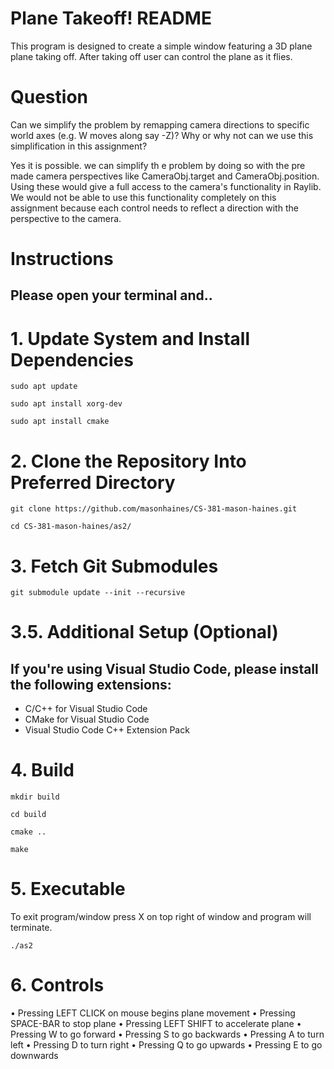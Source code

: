 # Plane Takeoff! README

This program is designed to create a simple window featuring a 3D plane plane taking off. After taking off user can control the plane as it flies.

# Question   
Can we simplify the problem by remapping camera directions to specific world axes (e.g. W moves along say -Z)? Why or why not can we use this simplification in this assignment?

Yes it is possible. we can simplify th e problem by doing so with the pre made camera perspectives like CameraObj.target and CameraObj.position. 
Using these would give a full access to the camera's functionality in Raylib. 
We would not be able to use this functionality completely on this assignment because each control needs to reflect a direction with the perspective to the camera. 

 
# Instructions 
## Please open your terminal and..


# 1. Update System and Install Dependencies

    sudo apt update

    sudo apt install xorg-dev

    sudo apt install cmake

# 2. Clone the Repository Into Preferred Directory

    git clone https://github.com/masonhaines/CS-381-mason-haines.git

    cd CS-381-mason-haines/as2/

# 3. Fetch Git Submodules

    git submodule update --init --recursive

# 3.5. Additional Setup (Optional)

## If you're using Visual Studio Code, please install the following extensions:

-   C/C++ for Visual Studio Code
-   CMake for Visual Studio Code
-   Visual Studio Code C++ Extension Pack

# 4. Build

    mkdir build

    cd build

    cmake ..
    
    make

# 5. Executable
To exit program/window press X on top right of window and program will terminate. 

    ./as2

# 6. Controls

• Pressing LEFT CLICK on mouse begins plane movement
• Pressing SPACE-BAR to stop plane
• Pressing LEFT SHIFT to accelerate plane
• Pressing W to go forward
• Pressing S to go backwards
• Pressing A to turn left 
• Pressing D to turn right 
• Pressing Q to go upwards
• Pressing E to go downwards

